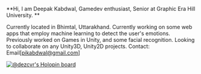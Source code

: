 **Hi, I am Deepak Kabdwal, Gamedev enthusiast, Senior at Graphic Era Hill University. **

Currently located in Bhimtal, Uttarakhand.
Currently working on some web apps that employ machine learning to detect the user's emotions.
Previously worked on Games in Unity, and some facial recognition.
Looking to collaborate on any Unity3D, Unity2D projects.
Contact:  Email[pikabdwal@gmail.com]


[![@dezcvr's Holopin board](https://holopin.me/dezcvr)](https://holopin.io/@dezcvr)


